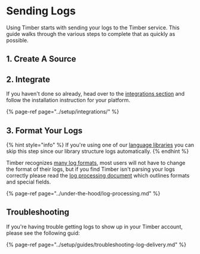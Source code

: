 # Sending Logs

Using Timber starts with sending your logs to the Timber service. This guide walks through the various steps to complete that as quickly as possible.

## 1. Create A Source

## 2. Integrate

If you haven't done so already, head over to the [integrations section](../setup/integrations/) and follow the installation instruction for your platform.

{% page-ref page="../setup/integrations/" %}

## 3. Format Your Logs

{% hint style="info" %}
If you're using one of our [language libraries](../under-the-hood/language-libraries.md) you can skip this step since our library structure logs automatically.
{% endhint %}

Timber recognizes [many log formats](../under-the-hood/log-processing.md#log-formats), most users will not have to change the format of their logs, but if you find Timber isn't parsing your logs correctly please read the [log processing document](../under-the-hood/log-processing.md) which outlines formats and special fields.

{% page-ref page="../under-the-hood/log-processing.md" %}

## Troubleshooting

If you're having trouble getting logs to show up in your Timber account, please see the following guid:

{% page-ref page="../setup/guides/troubleshooting-log-delivery.md" %}

